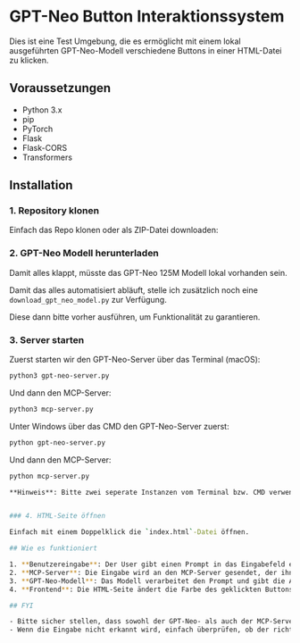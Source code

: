 # GPT-Neo Button Interaktionssystem

Dies ist eine Test Umgebung, die es ermöglicht mit einem lokal ausgeführten GPT-Neo-Modell verschiedene Buttons in einer HTML-Datei zu klicken.

## Voraussetzungen

- Python 3.x
- pip
- PyTorch
- Flask
- Flask-CORS
- Transformers

## Installation

### 1. Repository klonen

Einfach das Repo klonen oder als ZIP-Datei downloaden:

### 2. GPT-Neo Modell herunterladen

Damit alles klappt, müsste das GPT-Neo 125M Modell lokal vorhanden sein.

Damit das alles automatisiert abläuft, stelle ich zusätzlich noch eine `download_gpt_neo_model.py` zur Verfügung.

Diese dann bitte vorher ausführen, um Funktionalität zu garantieren.

### 3. Server starten

Zuerst starten wir den GPT-Neo-Server über das Terminal (macOS):

```bash
python3 gpt-neo-server.py
```

Und dann den MCP-Server:

```bash
python3 mcp-server.py
```


Unter Windows über das CMD den GPT-Neo-Server zuerst:

```bash
python gpt-neo-server.py
```

Und dann den MCP-Server:

```bash
python mcp-server.py

**Hinweis**: Bitte zwei seperate Instanzen vom Terminal bzw. CMD verwenden.


### 4. HTML-Seite öffnen

Einfach mit einem Doppelklick die `index.html`-Datei öffnen.

## Wie es funktioniert

1. **Benutzereingabe**: Der User gibt einen Prompt in das Eingabefeld ein (z.B. „Klicke den roten Button“).
2. **MCP-Server**: Die Eingabe wird an den MCP-Server gesendet, der ihn an den GPT-Neo-Server weiterleitet.
3. **GPT-Neo-Modell**: Das Modell verarbeitet den Prompt und gibt die Aktion zurück (z.B. "roter Button").
4. **Frontend**: Die HTML-Seite ändert die Farbe des geklickten Buttons und gibt eine Bestätigung aus.

## FYI

- Bitte sicher stellen, dass sowohl der GPT-Neo- als auch der MCP-Server korrekt laufen.
- Wenn die Eingabe nicht erkannt wird, einfach überprüfen, ob der richtige Button im Prompt erwähnt wird.
